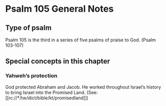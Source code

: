 # Psalm 105 General Notes
## Type of psalm

Psalm 105 is the third in a series of five psalms of praise to God. (Psalm 103-107)

## Special concepts in this chapter

### Yahweh’s protection
God protected Abraham and Jacob. He worked throughout Israel’s history to bring Israel into the Promised Land. (See: [[rc://*/tw/dict/bible/kt/promisedland]])